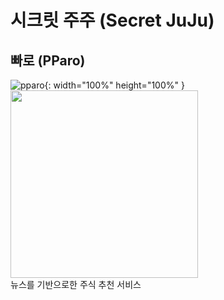 # 시크릿 주주 (Secret JuJu)
## 빠로 (PParo)
![pparo](){: width="100%" height="100%" }
<img src="https://user-images.githubusercontent.com/48639421/112240858-7b7c8400-8c8c-11eb-8fed-980d721367e4.jpg" width="300" height="300">  
뉴스를 기반으로한 주식 추천 서비스
